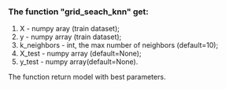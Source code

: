 ### The function "grid_seach_knn" get:

1. X - numpy aray (train dataset);
2. y - numpy array (train dataset);
3. k_neighbors - int, the max number of neighbors (default=10);
4. X_test - numpy array (default=None);
5. y_test - numpy array(default=None).

The function return model with best parameters.
